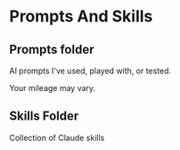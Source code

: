 # Prompts And Skills

## Prompts folder

AI prompts I've used, played with, or tested.

Your mileage may vary.

## Skills Folder

Collection of Claude skills